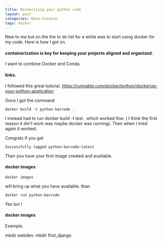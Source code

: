 ```yaml
---
title: Dockerizing your python code
layout: post
categories: Data-Science
tags: docker
---
```


New to me but on the the to do list for a while was to start using docker for my code.
Here is how I got on.

#### containerization is key for keeping your projects aligned and organized.

I want to combine Docker and Conda.

#### links.

I followed this great tutorial.
https://runnable.com/docker/python/dockerize-your-python-application

Once I got the command

```
docker build -t python-barcode .
```

I instead had to run docker build -t test . which worked fine.
( I think the first reason it din't work was maybe docker was running).
Then when I tried again it worked.

Congrats if you get

```
Successfully tagged python-barcode:latest
```

Than you have your first image created and available.

#### docker images

```
docker images
```

will bring up what you have available.
than

```
docker run python-barcode
```

Yes boi !

#### docker images

Example.

mkdir webdev.
mkdir first_django
